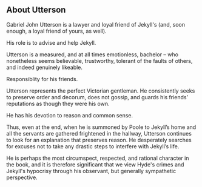 ## About Utterson 

Gabriel John Utterson is a lawyer and loyal friend of Jekyll's (and, soon enough, a loyal friend of yours, as well).

His role is to advise and help Jekyll.

 Utterson is a measured, and at all times emotionless, bachelor – who nonetheless seems believable, trustworthy, tolerant of the faults of others, and indeed genuinely likeable.

Responsiblity for his friends. 

Utterson represents the perfect Victorian gentleman. He consistently seeks to preserve order and decorum, does not gossip, and guards his friends’ reputations as though they were his own. 


He has his devotion to reason and common sense.


Thus, even at the end, when he is summoned by Poole to Jekyll’s home and all the servants are gathered frightened in the hallway, Utterson continues to look for an explanation that preserves reason. He desperately searches for excuses not to take any drastic steps to interfere with Jekyll’s life. 

 He is perhaps the most circumspect, respected, and rational character in the book, and it is therefore significant that we view Hyde's crimes and Jekyll's hypocrisy through his observant, but generally sympathetic perspective.